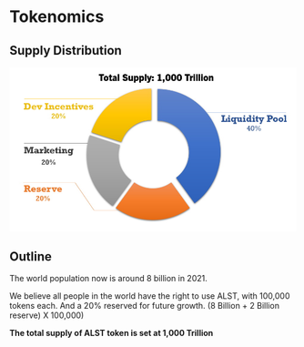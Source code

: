 # Tokenomics

## Supply Distribution

![](.gitbook/assets/tokenomics.png)

## Outline

The world population now is around 8 billion in 2021.

We believe all people in the world have the right to use ALST, with 100,000 tokens each.  And a 20% reserved for future growth. (8 Billion + 2 Billion reserve) X 100,000)

**The total supply of ALST token is set at 1,000 Trillion**



